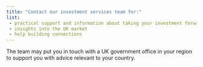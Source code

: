 ```yaml
---
title: "Contact our investment services team for:"
list: 
 - practical support and information about taking your investment forward 
 - insights into the UK market
 - help building connections
---
```


The team may put you in touch with a UK government office in your region to support you with advice relevant to your country.
